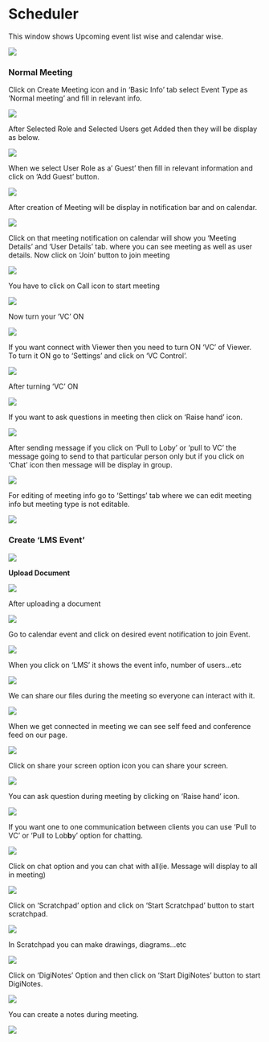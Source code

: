 # Scheduler

This window shows Upcoming event list wise and calendar wise.

![](../.gitbook/assets/image%20%28136%29.png)

###  **Normal Meeting**

Click on Create Meeting icon and in ‘Basic Info’ tab select Event Type as ‘Normal meeting’ and fill in relevant info.

![](../.gitbook/assets/image%20%28156%29.png)

After Selected Role and Selected Users get Added then they will be display as below.

![](../.gitbook/assets/image%20%28229%29.png)

When we select User Role as a’ Guest’ then fill in relevant information and click on ‘Add Guest’ button.

![](../.gitbook/assets/image%20%28134%29.png)

After creation of Meeting will be display in notification bar and on calendar.

![](../.gitbook/assets/image%20%2898%29.png)

Click on that meeting notification on calendar will show you ‘Meeting Details’ and ‘User Details’ tab. where you can see meeting as well as user details. Now click on ‘Join’ button to join meeting

![](../.gitbook/assets/image%20%28106%29.png)

You have to click on Call icon to start meeting

![](../.gitbook/assets/image%20%28126%29.png)

Now turn your ‘VC’ ON

![](../.gitbook/assets/image%20%2888%29.png)

If you want connect with Viewer then you need to turn ON ‘VC’ of Viewer. To turn it ON go to ‘Settings’ and click on ‘VC Control’.

![](../.gitbook/assets/image%20%28169%29.png)

After turning ‘VC’ ON

![](../.gitbook/assets/image%20%2890%29.png)

If you want to ask questions in meeting then click on ‘Raise hand’ icon.

![](../.gitbook/assets/image%20%28189%29.png)

After sending message if you click on ‘Pull to Loby’ or ‘pull to VC’ the message going to send to that particular person only but if you click on ‘Chat’ icon then message will be display in group.

![](../.gitbook/assets/image%20%28147%29.png)

For editing of meeting info go to ‘Settings’ tab where we can edit meeting info but meeting type is not editable.

![](../.gitbook/assets/image%20%2866%29.png)

###  **Create ‘LMS Event’**

![](../.gitbook/assets/image%20%28104%29.png)

 **Upload Document**

![](../.gitbook/assets/image%20%28178%29.png)

After uploading a document

![](../.gitbook/assets/image%20%2886%29.png)

Go to calendar event and click on desired event notification to join Event.

![](../.gitbook/assets/image%20%2858%29.png)

When you click on ‘LMS’ it shows the event info, number of users…etc

![](../.gitbook/assets/image%20%285%29.png)

We can share our files during the meeting so everyone can interact with it.

![](../.gitbook/assets/image%20%28232%29.png)

When we get connected in meeting we can see self feed and conference feed on our page.

![](../.gitbook/assets/image%20%28142%29.png)

Click on share your screen option icon you can share your screen.

![](../.gitbook/assets/image%20%28185%29.png)

You can ask question during meeting by clicking on ‘Raise hand’ icon.

![](../.gitbook/assets/image%20%28101%29.png)

If you want one to one communication between clients you can use ‘Pull to VC’ or ‘Pull to Lob**b**y’ option for chatting.

![](../.gitbook/assets/image%20%28227%29.png)

Click on chat option and you can chat with all\(ie. Message will display to all in meeting\)

![](../.gitbook/assets/image%20%28194%29.png)

Click on ‘Scratchpad’ option and click on ‘Start Scratchpad’ button to start scratchpad.

![](../.gitbook/assets/image%20%2860%29.png)

In Scratchpad you can make drawings, diagrams…etc

![](../.gitbook/assets/image%20%2851%29.png)

Click on ‘DigiNotes’ Option and then click on ‘Start DigiNotes’ button to start DigiNotes.

![](../.gitbook/assets/image%20%2879%29.png)

You can create a notes during meeting.

![](../.gitbook/assets/image%20%28210%29.png)



